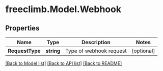 # freeclimb.Model.Webhook

## Properties

Name | Type | Description | Notes
------------ | ------------- | ------------- | -------------
**RequestType** | **string** | Type of webhook request | [optional] 

[[Back to Model list]](../README.md#documentation-for-models) [[Back to API list]](../README.md#documentation-for-api-endpoints) [[Back to README]](../README.md)

